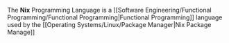 The **Nix** Programming Language is a [[Software Engineering/Functional Programming/Functional Programming|Functional Programming]] language used by the [[Operating Systems/Linux/Package Manager|Nix Package Manage]]